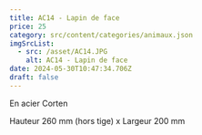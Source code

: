```yaml
---
title: AC14 - Lapin de face
price: 25
category: src/content/categories/animaux.json
imgSrcList:
  - src: /asset/AC14.JPG
    alt: AC14 - Lapin de face
date: 2024-05-30T10:47:34.706Z
draft: false
---
```


En acier Corten

Hauteur 260 mm (hors tige) x Largeur 200 mm
